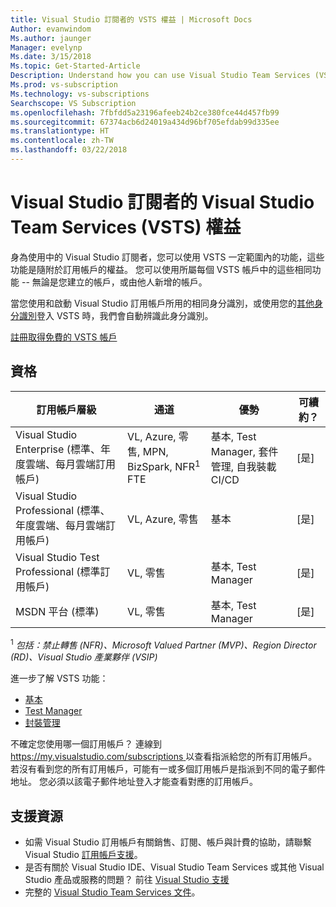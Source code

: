 ```yaml
---
title: Visual Studio 訂閱者的 VSTS 權益 | Microsoft Docs
Author: evanwindom
Ms.author: jaunger
Manager: evelynp
Ms.date: 3/15/2018
Ms.topic: Get-Started-Article
Description: Understand how you can use Visual Studio Team Services (VSTS) as a Visual Studio subscriber.
Ms.prod: vs-subscription
Ms.technology: vs-subscriptions
Searchscope: VS Subscription
ms.openlocfilehash: 7fbfdd5a23196afeeb24b2ce380fce44d457fb99
ms.sourcegitcommit: 67374acb6d24019a434d96bf705efdab99d335ee
ms.translationtype: HT
ms.contentlocale: zh-TW
ms.lasthandoff: 03/22/2018
---
```

# <a name="visual-studio-team-services-vsts-benefits-for-visual-studio-subscribers"></a>Visual Studio 訂閱者的 Visual Studio Team Services (VSTS) 權益

身為使用中的 Visual Studio 訂閱者，您可以使用 VSTS 一定範圍內的功能，這些功能是隨附於訂用帳戶的權益。 您可以使用所屬每個 VSTS 帳戶中的這些相同功能 -- 無論是您建立的帳戶，或由他人新增的帳戶。

當您使用和啟動 Visual Studio 訂用帳戶所用的相同身分識別，或使用您的[其他身分識別](vs-alternate-identity.md)登入 VSTS 時，我們會自動辨識此身分識別。

[註冊取得免費的 VSTS 帳戶](https://www.visualstudio.com/team-services/)

## <a name="eligibility"></a>資格
| 訂用帳戶層級                                                 |     通道                                            | 優勢                                                          | 可續約？    |
|--------------------------------------------------------------------|---------------------------------------------------------|------------------------------------------------------------------|---------------|
| Visual Studio Enterprise (標準、年度雲端、每月雲端訂用帳戶)   | VL, Azure, 零售, MPN, BizSpark, NFR<sup>1</sup> FTE  | 基本, Test Manager, 套件管理, 自我裝載 CI/CD       |  [是]          |
| Visual Studio Professional (標準、年度雲端、每月雲端訂用帳戶) | VL, Azure, 零售                                       | 基本                                                            |  [是]          |
| Visual Studio Test Professional (標準訂用帳戶)                         | VL, 零售                                              | 基本, Test Manager                                              |  [是]          |
| MSDN 平台 (標準)                                          | VL, 零售                                              | 基本, Test Manager                                              |  [是]          |

<sup>1</sup>  *包括：禁止轉售 (NFR)、Microsoft Valued Partner (MVP)、Region Director (RD)、Visual Studio 產業夥伴 (VSIP)*

進一步了解 VSTS 功能：
- [基本](https://www.visualstudio.com/team-services/compare-features/)
- [Test Manager](https://marketplace.visualstudio.com/items?itemName=ms.vss-testmanager-web)
- [封裝管理](https://marketplace.visualstudio.com/items?itemName=ms.feed)

不確定您使用哪一個訂用帳戶？  連線到 [https://my.visualstudio.com/subscriptions ](https://my.visualstudio.com/subscriptions?wt.mc_id=o~msft~docs) 以查看指派給您的所有訂用帳戶。
若沒有看到您的所有訂用帳戶，可能有一或多個訂用帳戶是指派到不同的電子郵件地址。  您必須以該電子郵件地址登入才能查看對應的訂用帳戶。

## <a name="support-resources"></a>支援資源

-  如需 Visual Studio 訂用帳戶有關銷售、訂閱、帳戶與計費的協助，請聯繫 Visual Studio [訂用帳戶支援](https://www.visualstudio.com/subscriptions/support/)。
-  是否有關於 Visual Studio IDE、Visual Studio Team Services 或其他 Visual Studio 產品或服務的問題？  前往 [Visual Studio 支援](https://www.visualstudio.com/support/)
-  完整的 [Visual Studio Team Services 文件](/vsts/)。